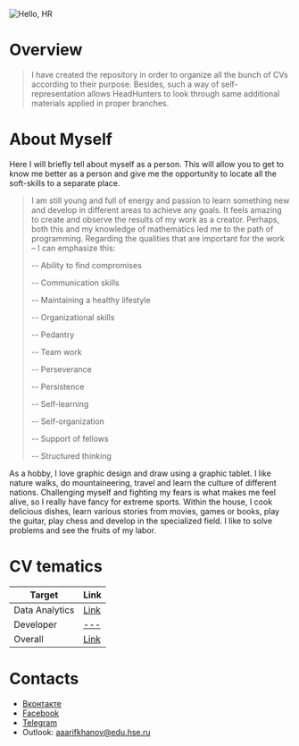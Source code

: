 ![Hello, HR](https://sun9-57.userapi.com/impg/nIQFCMLY2T7sAYhNytPxtSGOIjvq5B5wd0VAFQ/K2zCXa3yOaY.jpg?size=1280x720&quality=96&sign=f9ed21ceac2df4c22ebf3ae73bb8f506&type=album)

# Overview
>I have created the repository in order to organize all the bunch of CVs according to their purpose. 
Besides, such a way of self-representation allows HeadHunters to look through same additional materials applied in proper branches.

# About Myself
Here I will briefly tell about myself as a person. This will allow you to get to know me better as a person and give me the opportunity to locate all the soft-skills to a separate place.
>I am still young and full of energy and passion to learn something new and develop in different areas to achieve any goals. It feels amazing to create and observe the results of my work as a creator. Perhaps, both this and my knowledge of mathematics led me to the path of programming.
Regarding the qualities that are important for the work – I can emphasize this: <p>
-- Ability to find compromises <p>
-- Communication skills <p>
-- Maintaining a healthy lifestyle <p>
-- Organizational skills <p>
-- Pedantry <p>
-- Team work <p>
-- Perseverance <p>
-- Persistence <p>
-- Self-learning <p>
-- Self-organization <p>
-- Support of fellows <p>
-- Structured thinking <p>

As a hobby, I love graphic design and draw using a graphic tablet. I like nature walks, do mountaineering, travel and learn the culture of different nations. Сhallenging myself and fighting my fears is what makes me feel alive, so I really have fancy for extreme sports. Within the house, I cook delicious dishes, learn various stories from movies, games or books, play the guitar, play chess and develop in the specialized field. I like to solve problems and see the fruits of my labor.



# CV tematics
| Target | Link |
| ------ | ---- |
| Data Analytics | [Link][DAnl] |
| Developer | [---][Devl] |
| Overall | [Link][Ovl] |

# Contacts
- [Вконтакте](https://vk.com/angrychilly)
- [Facebook](https://www.facebook.com/profile.php?id=100005186413644)
- [Telegram](https://t.me/Sm1Ling)
- Outlook: aaarifkhanov@edu.hse.ru

[//]: # (Тут проставлены ссылки)
[DAnl]: <https://github.com/Sm1Ling/CV/tree/DataScience>
[Devl]: <>
[Ovl]: <https://github.com/Sm1Ling/CV/tree/Overall>
